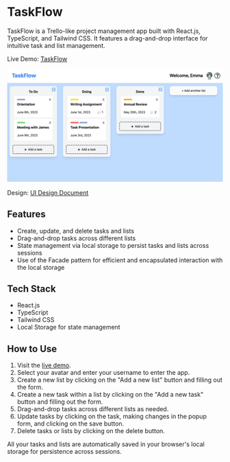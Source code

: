 # TaskFlow

TaskFlow is a Trello-like project management app built with React.js, TypeScript, and Tailwind CSS. It features a drag-and-drop interface for intuitive task and list management. 

Live Demo: [TaskFlow](https://task-flow2.netlify.app)

![TaskFlow screenshot](./src/assets/screenshot.jpg)

Design: [UI Design Document](https://docs.google.com/document/d/1Jcm2m_0JU7I3wTxKmUdtUlqaFRzLCXj7Lu2MYoC4ZXg/edit?usp=sharing)

## Features

- Create, update, and delete tasks and lists
- Drag-and-drop tasks across different lists
- State management via local storage to persist tasks and lists across sessions
- Use of the Facade pattern for efficient and encapsulated interaction with the local storage

## Tech Stack

- React.js
- TypeScript
- Tailwind CSS
- Local Storage for state management

## How to Use

1. Visit the [live demo](https://task-flow2.netlify.app).
2. Select your avatar and enter your username to enter the app.
3. Create a new list by clicking on the "Add a new list" button and filling out the form.
4. Create a new task within a list by clicking on the "Add a new task" button and filling out the form.
5. Drag-and-drop tasks across different lists as needed.
6. Update tasks by clicking on the task, making changes in the popup form, and clicking on the save button.
7. Delete tasks or lists by clicking on the delete button.

All your tasks and lists are automatically saved in your browser's local storage for persistence across sessions.
